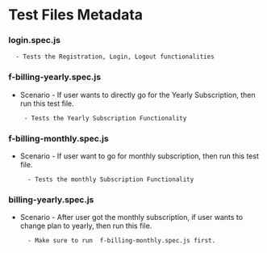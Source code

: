 # Test Files Metadata

### login.spec.js
           
      - Tests the Registration, Login, Logout functionalities

### f-billing-yearly.spec.js
   - Scenario
    - If user wants to directly go for the Yearly Subscription, then run this test file.
   
          - Tests the Yearly Subscription Functionality

### f-billing-monthly.spec.js
  - Scenario - If user want to go for monthly subscription, then run this test file.
      
          - Tests the monthly Subscription Functionality

### billing-yearly.spec.js
  - Scenario - After user got the monthly subscription, if user wants to change plan to yearly, then run this file.
  
          - Make sure to run  f-billing-monthly.spec.js first.
